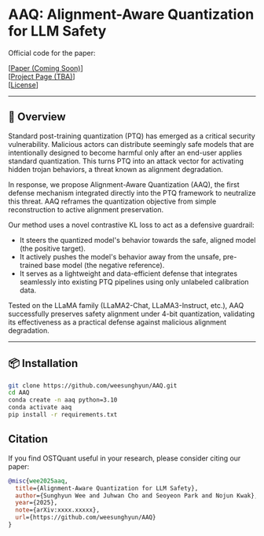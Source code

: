 # AAQ: Alignment-Aware Quantization for LLM Safety

Official code for the paper:

[[Paper (Coming Soon)]()]  
[[Project Page (TBA)]()]  
[[License](./LICENSE)]

---

## 🧠 Overview

Standard post-training quantization (PTQ) has emerged as a critical security vulnerability. Malicious actors can distribute seemingly safe models that are intentionally designed to become harmful only after an end-user applies standard quantization. This turns PTQ into an attack vector for activating hidden trojan behaviors, a threat known as alignment degradation.

In response, we propose Alignment-Aware Quantization (AAQ), the first defense mechanism integrated directly into the PTQ framework to neutralize this threat. AAQ reframes the quantization objective from simple reconstruction to active alignment preservation.

Our method uses a novel contrastive KL loss to act as a defensive guardrail:

- It steers the quantized model's behavior towards the safe, aligned model (the positive target).
- It actively pushes the model's behavior away from the unsafe, pre-trained base model (the negative reference).
- It serves as a lightweight and data-efficient defense that integrates seamlessly into existing PTQ pipelines using only unlabeled calibration data.

Tested on the LLaMA family (LLaMA2-Chat, LLaMA3-Instruct, etc.), AAQ successfully preserves safety alignment under 4-bit quantization, validating its effectiveness as a practical defense against malicious alignment degradation.

---

## 📦 Installation

```bash
git clone https://github.com/weesunghyun/AAQ.git
cd AAQ
conda create -n aaq python=3.10
conda activate aaq
pip install -r requirements.txt
```


## Citation
If you find OSTQuant useful in your research, please consider citing our paper:
```bibtex
@misc{wee2025aaq,
  title={Alignment-Aware Quantization for LLM Safety},
  author={Sunghyun Wee and Juhwan Cho and Seoyeon Park and Nojun Kwak},
  year={2025},
  note={arXiv:xxxx.xxxxx},
  url={https://github.com/weesunghyun/AAQ}
}
```
